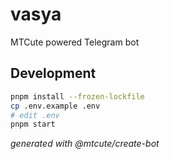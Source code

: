 # vasya

MTCute powered Telegram bot

## Development

```bash
pnpm install --frozen-lockfile
cp .env.example .env 
# edit .env
pnpm start
```

*generated with @mtcute/create-bot*